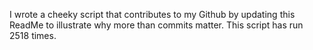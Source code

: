 I wrote a cheeky script that contributes to my Github by updating this ReadMe to illustrate why more than commits matter. This script has run 2518 times.